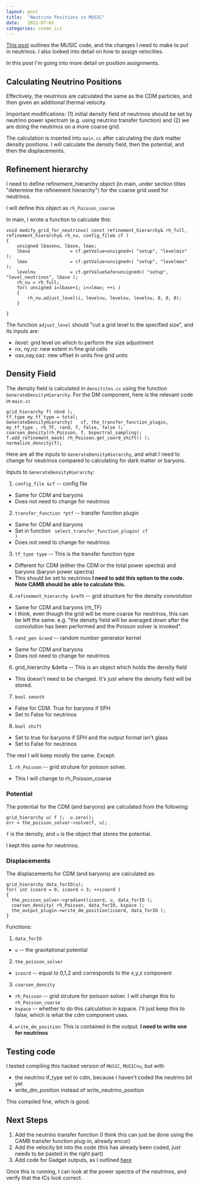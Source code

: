 ```yaml
---
layout: post
title:  "Neutrino Positions in MUSIC"
date:   2022-07-01
categories: cosmo_ics
---
```


<a href="https://ndrakos.github.io/blog/cosmo_ics/MUSIC_code_breakdown/">This post</a> outlines the MUSIC code, and the changes I need to make to put in neutrinos. I also looked into detail on how to assign velocities.

In this post I'm going into more detail on position assignments.

## Calculating Neutrino Positions

Effectively, the neutrinos are calculated the same as the CDM particles, and then given an additional thermal velocity.

Important modifications: (1) initial density field of neutrinos should be set by neutrino power spectrum (e.g. using neutrino transfer function) and (2) we are doing the neutrinos on a more coarse grid.

The calculation is inserted into <code>main.cc</code> after calculating the dark matter density positions. I will calculate the density field, then the potential, and then the displacements.


## Refinement hierarchy

I need to define refinement_hierarchy object (in main, under section titles "determine the refinement hierarchy") for the coarse grid used for neutrinos.

I will define this object as <code>rh_Poisson_coarse</code>

In main, I wrote a function to calculate this:

```
void modify_grid_for_neutrinos( const refinement_hierarchy& rh_full, refinement_hierarchy& rh_nu, config_file& cf )
{
	unsigned lbasenu, lbase, lmax;
	lbase				= cf.getValue<unsigned>( "setup", "levelmin" );
	lmax				= cf.getValue<unsigned>( "setup", "levelmax" );
	levelnu				= cf.getValueSafe<unsigned>( "setup", "level_neutrinos", lbase );
	rh_nu = rh_full;
	for( unsigned i=lbase+1; i<=lmax; ++i )
	{
		rh_nu.adjust_level(i, levelnu, levelnu, levelnu, 0, 0, 0);
	}

}
```

The function <code>adjust_level</code> should "cut a grid level to the specified size", and its inputs are:
- ilevel: grid level on which to perform the size adjustment
- nx, ny,nz:  new extent in fine grid cells
- oax,oay,oaz:  new offset in units fine grid units




## Density Field

The density field is calculated in <code>densitites.cc</code> using the function <code>GenerateDensityHierarchy</code>. For the DM component, here is the relevant code in <code>main.cc</code>

```
grid_hierarchy f( nbnd );
tf_type my_tf_type = total;
GenerateDensityHierarchy(	cf, the_transfer_function_plugin, my_tf_type , rh_TF, rand, f, false, false );
coarsen_density(rh_Poisson, f, bspectral_sampling);
f.add_refinement_mask( rh_Poisson.get_coord_shift() );
normalize_density(f);
```

Here are all the inputs to <code>GenerateDensityHierarchy</code>, and what I need to change for neutrinos compared to calculating for dark matter or baryons.

Inputs to <code>GenerateDensityHierarchy</code>:
1. <code>config_file &cf</code> -- config file
- Same for CDM and baryons
- Does not need to change for neutrinos
2. <code>transfer_function *ptf</code> --  transfer function plugin  
- Same for CDM and baryons
- Set in function <code> select_transfer_function_plugin( cf )</code>
- Does not need to change for neutrinos
3. <code>tf_type type</code> -- This is the transfer function type
- Different for CDM (either the CDM or the total power spectra) and baryons (baryon power spectra)
- This should be set to neutrinos **I need to add this option to the code. Note CAMB should be able to calculate this.**
4. <code>refinement_hierarchy &refh</code> -- grid structure for the density convolution
- Same for CDM and baryons (rh_TF)
- I think, even though the grid will be more coarse for neutrinos, this can be left the same. e.g. "the density field will be averaged down after the convolution has been performed and the Poisson solver is invoked".
5. <code>rand_gen &rand</code> -- random number generator kernel
- Same for CDM and baryons
- Does not need to change for neutrinos
6.  grid_hierarchy &delta -- This is an object which holds the density field
- This doesn't need to be changed. It's just where the density field will be stored.
7.  <code>bool smooth</code>
- False for CDM. True for baryons if SPH
- Set to False for neutrinos
8.  <code>bool shift</code>
- Set to true for baryons if SPH and the output format isn't glass
- Set to False for neutrinos


The rest I will keep mostly the same. Except:
1.  <code>rh_Poisson</code> -- grid struture for poisson solver.
- This I will change to rh_Poisson_coarse


### Potential

The potential for the CDM (and baryons) are calculated from the following:

```
grid_hierarchy u( f );	u.zero();
err = the_poisson_solver->solve(f, u);
```

<code>f</code> is the density, and <code>u</code> is the object that stores the potential.


I kept this same for neutrinos.


### Displacements

The displacements for CDM (and baryons) are calculated as:

```
grid_hierarchy data_forIO(u);
for( int icoord = 0; icoord < 3; ++icoord )
{
  the_poisson_solver->gradient(icoord, u, data_forIO );
  coarsen_density( rh_Poisson, data_forIO, kspace );
  the_output_plugin->write_dm_position(icoord, data_forIO );
}
```

Functions:
1. <code>data_forIO</code>
  - <code>u</code> -- the gravitational potential
2. <code>the_poisson_solver</code>
  - <code>icoord</code> -- equal to 0,1,2 and corresponds to the x,y,z component
3. <code>coarsen_density</code>
  - <code>rh_Poisson</code> -- grid struture for poisson solver. I will change this to <code>rh_Poisson_coarse</code>
  - <code>kspace</code> -- whether to do this calculation in kspace. I'll just keep this to false, which is what the cdm component uses.
4. <code>write_dm_position</code>: This is contained in the output.  **I need to write one for neutrinos**

## Testing code

I tested compiling this hacked version of <code>MUSIC</code>, <code>MUSICnu</code>, but with
- the neutrino tf_type set to cdm, because I haven't coded the neutrino bit yet
- write_dm_position instead of  write_neutrino_position

This compiled fine, which is good.


## Next Steps

1. Add the neutrino transfer function (I think this can just be done using the CAMB transfer function plug-in, already encor)
2. Add the velocity bit into the code (this has already been coded, just needs to be pasted in the right part)
3. Add code for Gadget outputs, as I outlined <a href="https://ndrakos.github.io/blog/cosmo_ics/MUSIC_code_breakdown/">here</a>

Once this is running, I can look at the power spectra of the neutrinos, and verify that the ICs look correct.
